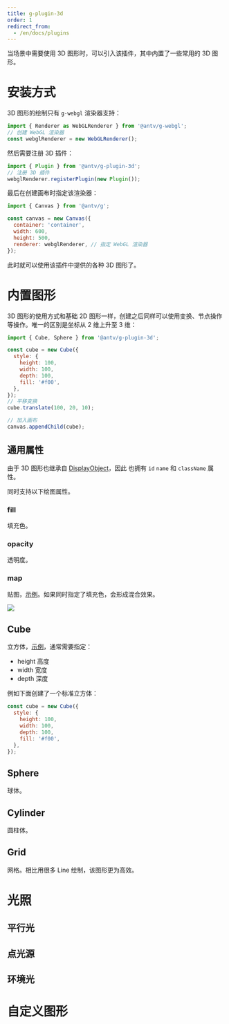 ```yaml
---
title: g-plugin-3d
order: 1
redirect_from:
  - /en/docs/plugins
---
```


当场景中需要使用 3D 图形时，可以引入该插件，其中内置了一些常用的 3D 图形。

# 安装方式

3D 图形的绘制只有 `g-webgl` 渲染器支持：

```js
import { Renderer as WebGLRenderer } from '@antv/g-webgl';
// 创建 WebGL 渲染器
const webglRenderer = new WebGLRenderer();
```

然后需要注册 3D 插件：

```js
import { Plugin } from '@antv/g-plugin-3d';
// 注册 3D 插件
webglRenderer.registerPlugin(new Plugin());
```

最后在创建画布时指定该渲染器：

```js
import { Canvas } from '@antv/g';

const canvas = new Canvas({
  container: 'container',
  width: 600,
  height: 500,
  renderer: webglRenderer, // 指定 WebGL 渲染器
});
```

此时就可以使用该插件中提供的各种 3D 图形了。

# 内置图形

3D 图形的使用方式和基础 2D 图形一样，创建之后同样可以使用变换、节点操作等操作。唯一的区别是坐标从 2 维上升至 3 维：

```js
import { Cube, Sphere } from '@antv/g-plugin-3d';

const cube = new Cube({
  style: {
    height: 100,
    width: 100,
    depth: 100,
    fill: '#f00',
  },
});
// 平移变换
cube.translate(100, 20, 10);

// 加入画布
canvas.appendChild(cube);
```

## 通用属性

由于 3D 图形也继承自 [DisplayObject](/zh/docs/api/basic/display-object)，因此 也拥有 `id` `name` 和 `className` 属性。

同时支持以下绘图属性。

### fill

填充色。

### opacity

透明度。

### map

贴图，[示例](/zh/examples/shape#cube)。如果同时指定了填充色，会形成混合效果。

![](https://gw.alipayobjects.com/mdn/rms_6ae20b/afts/img/A*5ghvQIpw3MgAAAAAAAAAAAAAARQnAQ)

## Cube

立方体，[示例](/zh/examples/shape#cube)，通常需要指定：
* height 高度
* width 宽度
* depth 深度

例如下面创建了一个标准立方体：
```js
const cube = new Cube({
  style: {
    height: 100,
    width: 100,
    depth: 100,
    fill: '#f00',
  },
});
```

## Sphere

球体。

## Cylinder

圆柱体。

## Grid

网格。相比用很多 Line 绘制，该图形更为高效。

# 光照

## 平行光

## 点光源

## 环境光

# 自定义图形
